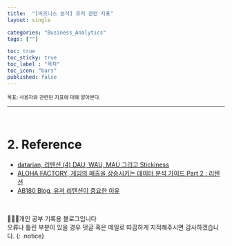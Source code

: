 ```yaml
---
title:  "[비즈니스 분석] 유저 관련 지표"
layout: single

categories: "Business_Analytics"
tags: [""]

toc: true
toc_sticky: true
toc_label : "목차"
toc_icon: "bars"
published: false
---
```


<small>목표: 사용자와 관련된 지표에 대해 알아본다.</small>

***

<br>

# 2. Reference
- [datarian, 리텐션 (4) DAU, WAU, MAU 그리고 Stickiness](https://datarian.io/blog/stickiness)
- [ALOHA FACTORY, 게임의 매출을 상승시키는 데이터 분석 가이드 Part 2 : 리텐션](https://www.aloha-corp.com/blog/df0cf6c02f0848768e640d50071abb0f)
- [AB180 Blog, 유저 리텐션이 중요한 이유](https://blog.ab180.co/posts/retention-series-1)


<br>

👩🏻‍💻개인 공부 기록용 블로그입니다
<br>오류나 틀린 부분이 있을 경우 댓글 혹은 메일로 따끔하게 지적해주시면 감사하겠습니다.
{: .notice}



